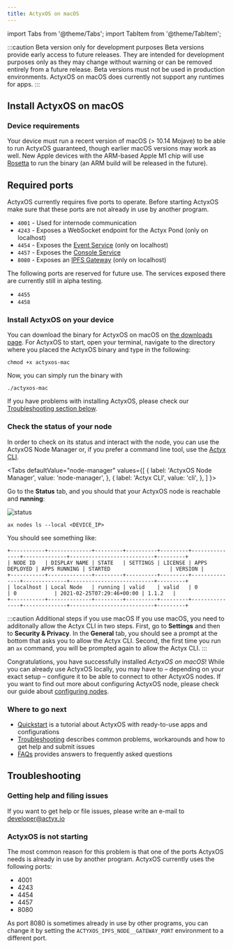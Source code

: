 ```yaml
---
title: ActyxOS on macOS
---
```


import Tabs from '@theme/Tabs';
import TabItem from '@theme/TabItem';

:::caution Beta version only for development purposes
Beta versions provide early access to future releases. They are intended for development purposes only as they may change without warning or can be removed entirely from a future release. Beta versions must not be used in production environments. ActyxOS on macOS does currently not support any runtimes for apps.
:::

## Install ActyxOS on macOS

### Device requirements

Your device must run a recent version of macOS (> 10.14 Mojave) to be able to run ActyxOS guaranteed, though earlier macOS versions may work as well. New Apple devices with the ARM-based Apple M1 chip will use [Rosetta](https://en.wikipedia.org/wiki/Rosetta_(software)) to run the binary (an ARM build will be released in the future).

## Required ports

ActyxOS currently requires five ports to operate.
Before starting ActyxOS make sure that these ports are not already in use by another program.

- `4001` - Used for internode communication
- `4243` - Exposes a WebSocket endpoint for the Actyx Pond (only on localhost)
- `4454` - Exposes the [Event Service](/os/api/event-service.md) (only on localhost)
- `4457` - Exposes the [Console Service](/os/api/console-service.md)
- `8080` - Exposes an [IPFS Gateway](https://docs.ipfs.io/concepts/ipfs-gateway/) (only on localhost)

The following ports are reserved for future use.
The services exposed there are currently still in alpha testing.

- `4455`
- `4458`

### Install ActyxOS on your device

You can download the binary for ActyxOS on macOS on [the downloads page](https://downloads.actyx.com/). For ActyxOS to start, open your terminal, navigate to the directory where you placed the ActyxOS binary and type in the following:

```text
chmod +x actyxos-mac
```

Now, you can simply run the binary with

```text
./actyxos-mac
```

If you have problems with installing ActyxOS, please check our [Troubleshooting section below](#troubleshooting).

### Check the status of your node

In order to check on its status and interact with the node, you can use the ActyxOS Node Manager or, if you prefer a command line tool, use the [Actyx CLI](../../cli/getting-started.md).

<Tabs
  defaultValue="node-manager"
  values={[
    { label: 'ActyxOS Node Manager', value: 'node-manager', },
    { label: 'Actyx CLI', value: 'cli', },
  ]
}>
<TabItem value="node-manager">

Go to the **Status** tab, and you should that your ActyxOS node is reachable and **running**:

![status](/images/os/node-manager-macos.png)

</TabItem>
<TabItem value="cli">

```text
ax nodes ls --local <DEVICE_IP>
```

You should see something like:

```text
+-----------+--------------+---------+----------+---------+---------------+--------------+---------------------------+---------+
| NODE ID   | DISPLAY NAME | STATE   | SETTINGS | LICENSE | APPS DEPLOYED | APPS RUNNING | STARTED                   | VERSION |
+-----------+--------------+---------+----------+---------+---------------+--------------+---------------------------+---------+
| localhost | Local Node   | running | valid    | valid   | 0             | 0            | 2021-02-25T07:29:46+00:00 | 1.1.2   |
+-----------+--------------+---------+----------+---------+---------------+--------------+---------------------------+---------+
```

:::caution Additional steps if you use macOS
If you use macOS, you need to additonally allow the Actyx CLI in two steps. First, go to **Settings** and then to **Security & Privacy**. In the **General** tab, you should see a prompt at the bottom that asks you to allow the Actyx CLI. Second, the first time you run an `ax` command, you will be prompted again to allow the Actyx CLI.
:::

</TabItem>
</Tabs>

Congratulations, you have successfully installed <em>ActyxOS on macOS</em>! While you can already use ActyxOS locally, you may have to – depending on your exact setup – configure it to be able to connect to other ActyxOS nodes. If you want to find out more about configuring ActyxOS node, please check our guide about [configuring nodes](/docs/os/advanced-guides/node-and-app-settings#configuring-nodes).

### Where to go next

- [Quickstart](../../learn-actyx/quickstart.md) is a tutorial about ActyxOS with ready-to-use apps and configurations
- [Troubleshooting](#troubleshooting) describes common problems, workarounds and how to get help and submit issues
- [FAQs](/docs/faq/supported-programming-languages) provides answers to frequently asked questions

## Troubleshooting

### Getting help and filing issues

If you want to get help or file issues, please write an e-mail to developer@actyx.io

### ActyxOS is not starting

The most common reason for this problem is that one of the ports ActyxOS needs is already in use by another program. ActyxOS currently uses the following ports:

- 4001
- 4243
- 4454
- 4457
- 8080

As port 8080 is sometimes already in use by other programs, you can change it by setting the `ACTYXOS_IPFS_NODE__GATEWAY_PORT` environment to a different port.
